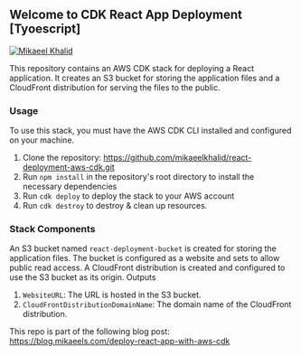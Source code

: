 ## Welcome to CDK React App Deployment [Tyoescript]

[![Mikaeel Khalid](https://badgen.now.sh/badge/by/mikaeelkhalid/purple)](#)

This repository contains an AWS CDK stack for deploying a React application. It creates an S3 bucket for storing the application files and a CloudFront distribution for serving the files to the public.

### Usage

To use this stack, you must have the AWS CDK CLI installed and configured on your machine.

1. Clone the repository: https://github.com/mikaeelkhalid/react-deployment-aws-cdk.git
2. Run `npm install` in the repository's root directory to install the necessary dependencies
3. Run `cdk deploy` to deploy the stack to your AWS account
4. Run `cdk destroy` to destroy & clean up resources.


### Stack Components

An S3 bucket named `react-deployment-bucket` is created for storing the application files. The bucket is configured as a website and sets to allow public read access.
A CloudFront distribution is created and configured to use the S3 bucket as its origin.
Outputs

1. `WebsiteURL`: The URL is hosted in the S3 bucket.
2. `CloudFrontDistributionDomainName`: The domain name of the CloudFront distribution.

This repo is part of the following blog post: https://blog.mikaeels.com/deploy-react-app-with-aws-cdk
